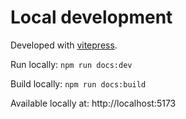 # Local development

Developed with [vitepress](https://vitepress.dev/).

Run locally: `npm run docs:dev`

Build locally: `npm run docs:build`

Available locally at: http://localhost:5173